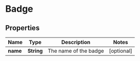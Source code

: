
# Badge

## Properties
Name | Type | Description | Notes
------------ | ------------- | ------------- | -------------
**name** | **String** | The name of the badge |  [optional]



